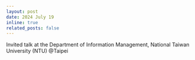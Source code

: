 ```yaml
---
layout: post
date: 2024 July 19
inline: true
related_posts: false
---
```


Invited talk at the Department of Information Management, National Taiwan University (NTU) @Taipei